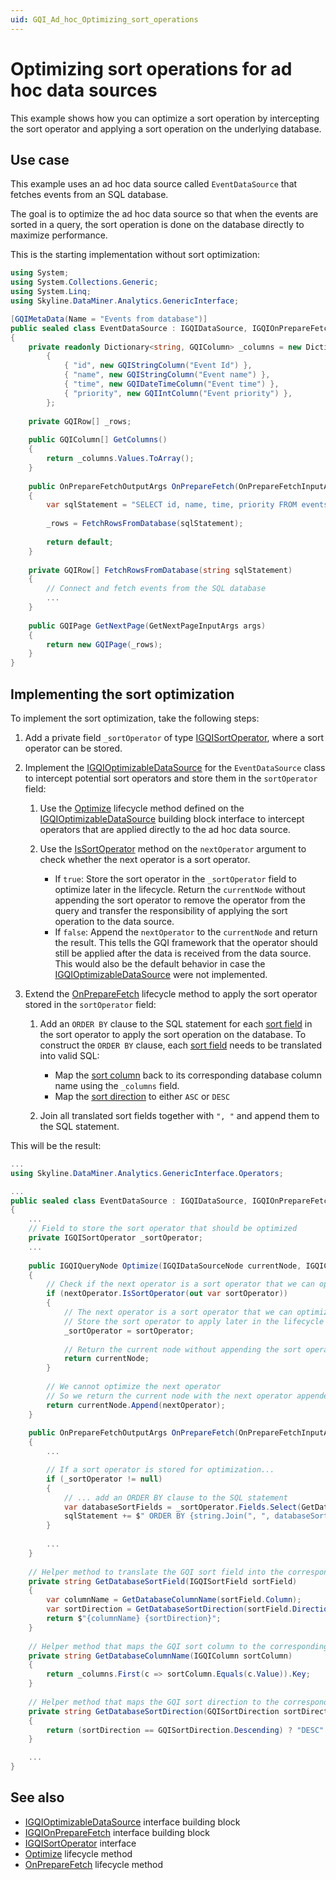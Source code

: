 ```yaml
---
uid: GQI_Ad_hoc_Optimizing_sort_operations
---
```


# Optimizing sort operations for ad hoc data sources

This example shows how you can optimize a sort operation by intercepting the sort operator and applying a sort operation on the underlying database.

## Use case

This example uses an ad hoc data source called `EventDataSource` that fetches events from an SQL database.

The goal is to optimize the ad hoc data source so that when the events are sorted in a query, the sort operation is done on the database directly to maximize performance.

This is the starting implementation without sort optimization:

```csharp
using System;
using System.Collections.Generic;
using System.Linq;
using Skyline.DataMiner.Analytics.GenericInterface;

[GQIMetaData(Name = "Events from database")]
public sealed class EventDataSource : IGQIDataSource, IGQIOnPrepareFetch
{
    private readonly Dictionary<string, GQIColumn> _columns = new Dictionary<string, GQIColumn>
        {
            { "id", new GQIStringColumn("Event Id") },
            { "name", new GQIStringColumn("Event name") },
            { "time", new GQIDateTimeColumn("Event time") },
            { "priority", new GQIIntColumn("Event priority") },
        };
    
    private GQIRow[] _rows;
    
    public GQIColumn[] GetColumns()
    {
        return _columns.Values.ToArray();
    }
    
    public OnPrepareFetchOutputArgs OnPrepareFetch(OnPrepareFetchInputArgs args)
    {
        var sqlStatement = "SELECT id, name, time, priority FROM events";
    
        _rows = FetchRowsFromDatabase(sqlStatement);
    
        return default;
    }
    
    private GQIRow[] FetchRowsFromDatabase(string sqlStatement)
    {
        // Connect and fetch events from the SQL database
        ...
    }
    
    public GQIPage GetNextPage(GetNextPageInputArgs args)
    {
        return new GQIPage(_rows);
    }
}
```

## Implementing the sort optimization

To implement the sort optimization, take the following steps:

1. Add a private field `_sortOperator` of type [IGQISortOperator](xref:GQI_IGQISortOperator), where a sort operator can be stored.

1. Implement the [IGQIOptimizableDataSource](xref:GQI_IGQIOptimizableDataSource) for the `EventDataSource` class to intercept potential sort operators and store them in the `sortOperator` field:

   1. Use the [Optimize](xref:Ad_hoc_Life_cycle#optimize) lifecycle method defined on the [IGQIOptimizableDataSource](xref:GQI_IGQIOptimizableDataSource#igqiquerynode-optimizeigqidatasourcenode-currentnode-igqicoreoperator-nextoperator) building block interface to intercept operators that are applied directly to the ad hoc data source.

   1. Use the [IsSortOperator](xref:GQI_IGQICoreBlock#bool-issortoperatorout-igqisortoperator-sortoperator) method on the `nextOperator` argument to check whether the next operator is a sort operator.

      - If `true`: Store the sort operator in the `_sortOperator` field to optimize later in the lifecycle. Return the `currentNode` without appending the sort operator to remove the operator from the query and transfer the responsibility of applying the sort operation to the data source.
      - If `false`: Append the `nextOperator` to the `currentNode` and return the result. This tells the GQI framework that the operator should still be applied after the data is received from the data source. This would also be the default behavior in case the [IGQIOptimizableDataSource](xref:GQI_IGQIOptimizableDataSource) were not implemented.

1. Extend the [OnPrepareFetch](xref:Ad_hoc_Life_cycle#onpreparefetch) lifecycle method to apply the sort operator stored in the `sortOperator` field:

   1. Add an `ORDER BY` clause to the SQL statement for each [sort field](xref:GQI_IGQISortOperator#properties) in the sort operator to apply the sort operation on the database. To construct the `ORDER BY` clause, each [sort field](xref:GQI_IGQISortField) needs to be translated into valid SQL:

      - Map the [sort column](xref:GQI_IGQIColumn) back to its corresponding database column name using the `_columns` field.
      - Map the [sort direction](xref:GQI_GQISortDirection) to either `ASC` or `DESC`

   1. Join all translated sort fields together with `", "` and append them to the SQL statement.

This will be the result:

```csharp
...
using Skyline.DataMiner.Analytics.GenericInterface.Operators;

...
public sealed class EventDataSource : IGQIDataSource, IGQIOnPrepareFetch, IGQIOptimizableDataSource
{
    ...
    // Field to store the sort operator that should be optimized
    private IGQISortOperator _sortOperator;
    ...
    
    public IGQIQueryNode Optimize(IGQIDataSourceNode currentNode, IGQICoreOperator nextOperator)
    {
        // Check if the next operator is a sort operator that we can optimize
        if (nextOperator.IsSortOperator(out var sortOperator))
        {
            // The next operator is a sort operator that we can optimize
            // Store the sort operator to apply later in the lifecycle
            _sortOperator = sortOperator;
    
            // Return the current node without appending the sort operator
            return currentNode;
        }
    
        // We cannot optimize the next operator
        // So we return the current node with the next operator appended to let GQI handle it
        return currentNode.Append(nextOperator);
    }
    
    public OnPrepareFetchOutputArgs OnPrepareFetch(OnPrepareFetchInputArgs args)
    {
        ...

        // If a sort operator is stored for optimization...
        if (_sortOperator != null)
        {
            // ... add an ORDER BY clause to the SQL statement
            var databaseSortFields = _sortOperator.Fields.Select(GetDatabaseSortField);
            sqlStatement += $" ORDER BY {string.Join(", ", databaseSortFields)}";
        }
    
        ...
    }
    
    // Helper method to translate the GQI sort field into the corresponding SQL expression
    private string GetDatabaseSortField(IGQISortField sortField)
    {
        var columnName = GetDatabaseColumnName(sortField.Column);
        var sortDirection = GetDatabaseSortDirection(sortField.Direction);
        return $"{columnName} {sortDirection}";
    }
    
    // Helper method that maps the GQI sort column to the corresponding database column name
    private string GetDatabaseColumnName(IGQIColumn sortColumn)
    {
        return _columns.First(c => sortColumn.Equals(c.Value)).Key;
    }
    
    // Helper method that maps the GQI sort direction to the corresponding SQL keyword
    private string GetDatabaseSortDirection(GQISortDirection sortDirection)
    {
        return (sortDirection == GQISortDirection.Descending) ? "DESC" : "ASC";
    }

    ...
}
```

## See also

- [IGQIOptimizableDataSource](xref:GQI_IGQIOptimizableDataSource) interface building block
- [IGQIOnPrepareFetch](xref:GQI_IGQIOnPrepareFetch) interface building block
- [IGQISortOperator](xref:GQI_IGQISortOperator) interface
- [Optimize](xref:Ad_hoc_Life_cycle#optimize) lifecycle method
- [OnPrepareFetch](xref:Ad_hoc_Life_cycle#onpreparefetch) lifecycle method
